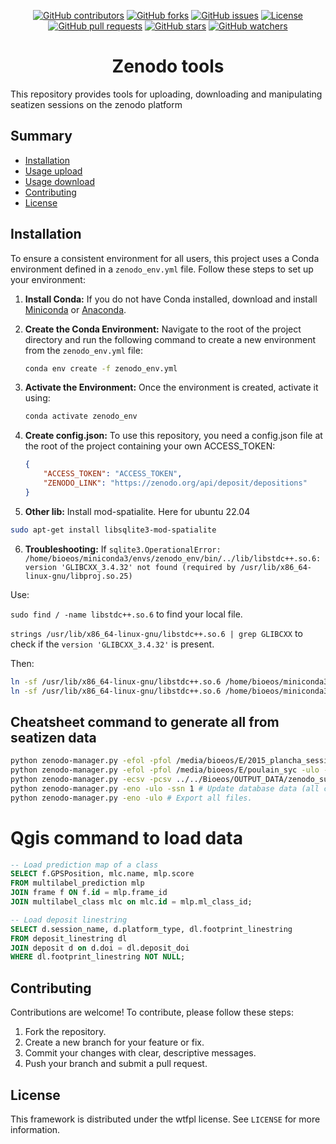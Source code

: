 <p align="center">
  <a href="https://github.com/SeatizenDOI/zenodo-tools/graphs/contributors"><img src="https://img.shields.io/github/contributors/SeatizenDOI/zenodo-tools" alt="GitHub contributors"></a>
  <a href="https://github.com/SeatizenDOI/zenodo-tools/network/members"><img src="https://img.shields.io/github/forks/SeatizenDOI/zenodo-tools" alt="GitHub forks"></a>
  <a href="https://github.com/SeatizenDOI/zenodo-tools/issues"><img src="https://img.shields.io/github/issues/SeatizenDOI/zenodo-tools" alt="GitHub issues"></a>
  <a href="https://github.com/SeatizenDOI/zenodo-tools/blob/master/LICENSE"><img src="https://img.shields.io/github/license/SeatizenDOI/zenodo-tools" alt="License"></a>
  <a href="https://github.com/SeatizenDOI/zenodo-tools/pulls"><img src="https://img.shields.io/github/issues-pr/SeatizenDOI/zenodo-tools" alt="GitHub pull requests"></a>
  <a href="https://github.com/SeatizenDOI/zenodo-tools/stargazers"><img src="https://img.shields.io/github/stars/SeatizenDOI/zenodo-tools" alt="GitHub stars"></a>
  <a href="https://github.com/SeatizenDOI/zenodo-tools/watchers"><img src="https://img.shields.io/github/watchers/SeatizenDOI/zenodo-tools" alt="GitHub watchers"></a>
</p>


<div align="center">

# Zenodo tools

</div>

This repository provides tools for uploading, downloading and manipulating seatizen sessions on the zenodo platform


## Summary

* [Installation](#installation)
* [Usage upload](#usage-of-zenodo-upload-script-parameters)
* [Usage download](#usage-of-zenodo-download-script-parameters)
* [Contributing](#contributing)
* [License](#license)


## Installation

To ensure a consistent environment for all users, this project uses a Conda environment defined in a `zenodo_env.yml` file. Follow these steps to set up your environment:

1. **Install Conda:** If you do not have Conda installed, download and install [Miniconda](https://docs.conda.io/en/latest/miniconda.html) or [Anaconda](https://www.anaconda.com/products/distribution).

2. **Create the Conda Environment:** Navigate to the root of the project directory and run the following command to create a new environment from the `zenodo_env.yml` file:
   ```bash
   conda env create -f zenodo_env.yml
   ```

3. **Activate the Environment:** Once the environment is created, activate it using:
   ```bash
   conda activate zenodo_env
   ```
4. **Create config.json:** To use this repository, you need a config.json file at the root of the project containing your own ACCESS_TOKEN:
    ```json
    {
        "ACCESS_TOKEN": "ACCESS_TOKEN",
        "ZENODO_LINK": "https://zenodo.org/api/deposit/depositions"
    }
    ```
5. **Other lib:** Install mod-spatialite. Here for ubuntu 22.04
```bash
sudo apt-get install libsqlite3-mod-spatialite
```

6. **Troubleshooting:** If `sqlite3.OperationalError: /home/bioeos/miniconda3/envs/zenodo_env/bin/../lib/libstdc++.so.6: version 'GLIBCXX_3.4.32' not found (required by /usr/lib/x86_64-linux-gnu/libproj.so.25)`

Use:

`sudo find / -name libstdc++.so.6` to find your local file.

`strings /usr/lib/x86_64-linux-gnu/libstdc++.so.6 | grep GLIBCXX` to check if the `version 'GLIBCXX_3.4.32'` is present.

Then:
```bash
ln -sf /usr/lib/x86_64-linux-gnu/libstdc++.so.6 /home/bioeos/miniconda3/envs/zenodo_env/lib/libstdc++.so
ln -sf /usr/lib/x86_64-linux-gnu/libstdc++.so.6 /home/bioeos/miniconda3/envs/zenodo_env/lib/libstdc++.so.6
```

## Cheatsheet command to generate all from seatizen data

```bash
python zenodo-manager.py -efol -pfol /media/bioeos/E/2015_plancha_session/ -ulo -ffi -fr -ne # Force inserting frame in database with no export and regenerate database.
python zenodo-manager.py -efol -pfol /media/bioeos/E/poulain_syc -ulo -ffi -ne # Force inserting frame in database with no export.
python zenodo-manager.py -ecsv -pcsv ../../Bioeos/OUTPUT_DATA/zenodo_suivi/processed_data_without_2015.csv -ulo -la ../../Bioeos/annotations_some_image/Export_human/ -ne # Add frames and import annotations.
python zenodo-manager.py -eno -ulo -ssn 1 # Update database data (all class and label).
python zenodo-manager.py -eno -ulo # Export all files.
```

# Qgis command to load data
```SQL
-- Load prediction map of a class 
SELECT f.GPSPosition, mlc.name, mlp.score
FROM multilabel_prediction mlp
JOIN frame f ON f.id = mlp.frame_id
JOIN multilabel_class mlc on mlc.id = mlp.ml_class_id;

-- Load deposit linestring
SELECT d.session_name, d.platform_type, dl.footprint_linestring
FROM deposit_linestring dl
JOIN deposit d on d.doi = dl.deposit_doi
WHERE dl.footprint_linestring NOT NULL;

```


## Contributing

Contributions are welcome! To contribute, please follow these steps:

1. Fork the repository.
2. Create a new branch for your feature or fix.
3. Commit your changes with clear, descriptive messages.
4. Push your branch and submit a pull request.

## License

This framework is distributed under the wtfpl license. See `LICENSE` for more information.